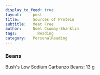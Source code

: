 ```yaml
---
display_to_feed: true
layout:     post
title:      Sources of Protein
subtitle:   Meat Free
author:     Noel Csomay-Shanklin
tags: 		  Reading
category:   PersonalReading
---
```


### Beans
Bush's Low Sodium Garbanzo Beans: 13 g

